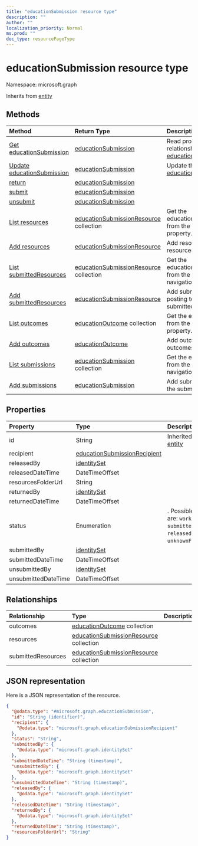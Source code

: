```yaml
---
title: "educationSubmission resource type"
description: ""
author: ""
localization_priority: Normal
ms.prod: ""
doc_type: resourcePageType
---
```


# educationSubmission resource type


Namespace: microsoft.graph




Inherits from [entity](../resources/entity.md)

## Methods
|Method|Return Type|Description|
|:---|:---|:---|
|[Get educationSubmission](../api/educationsubmission-get.md)|[educationSubmission](../resources/educationsubmission.md)|Read properties and relationships of the [educationSubmission](../resources/educationsubmission.md) object.|
|[Update educationSubmission](../api/educationsubmission-update.md)|[educationSubmission](../resources/educationsubmission.md)|Update the properties of a [educationSubmission](../resources/educationsubmission.md) object.|
|[return](../api/educationsubmission-return.md)|[educationSubmission](../resources/educationsubmission.md)||
|[submit](../api/educationsubmission-submit.md)|[educationSubmission](../resources/educationsubmission.md)||
|[unsubmit](../api/educationsubmission-unsubmit.md)|[educationSubmission](../resources/educationsubmission.md)||
|[List resources](../api/educationsubmission-list-resources.md)|[educationSubmissionResource](../resources/educationsubmissionresource.md) collection|Get the educationSubmissionResources from the resources navigation property.|
|[Add resources](../api/educationsubmission-post-resources.md)|[educationSubmissionResource](../resources/educationsubmissionresource.md)|Add resources by posting to the resources collection.|
|[List submittedResources](../api/educationsubmission-list-submittedresources.md)|[educationSubmissionResource](../resources/educationsubmissionresource.md) collection|Get the educationSubmissionResources from the submittedResources navigation property.|
|[Add submittedResources](../api/educationsubmission-post-submittedresources.md)|[educationSubmissionResource](../resources/educationsubmissionresource.md)|Add submittedResources by posting to the submittedResources collection.|
|[List outcomes](../api/educationsubmission-list-outcomes.md)|[educationOutcome](../resources/educationoutcome.md) collection|Get the educationOutcomes from the outcomes navigation property.|
|[Add outcomes](../api/educationsubmission-post-outcomes.md)|[educationOutcome](../resources/educationoutcome.md)|Add outcomes by posting to the outcomes collection.|
|[List submissions](../api/educationassignment-list-submissions.md)|[educationSubmission](../resources/educationsubmission.md) collection|Get the educationSubmissions from the submissions navigation property.|
|[Add submissions](../api/educationassignment-post-submissions.md)|[educationSubmission](../resources/educationsubmission.md)|Add submissions by posting to the submissions collection.|

## Properties
|Property|Type|Description|
|:---|:---|:---|
|id|String| Inherited from [entity](../resources/entity.md)|
|recipient|[educationSubmissionRecipient](../resources/educationsubmissionrecipient.md)||
|releasedBy|[identitySet](../resources/identityset.md)||
|releasedDateTime|DateTimeOffset||
|resourcesFolderUrl|String||
|returnedBy|[identitySet](../resources/identityset.md)||
|returnedDateTime|DateTimeOffset||
|status|Enumeration|. Possible values are: `working`, `submitted`, `released`, `returned`, `unknownFutureValue`.|
|submittedBy|[identitySet](../resources/identityset.md)||
|submittedDateTime|DateTimeOffset||
|unsubmittedBy|[identitySet](../resources/identityset.md)||
|unsubmittedDateTime|DateTimeOffset||

## Relationships
|Relationship|Type|Description|
|:---|:---|:---|
|outcomes|[educationOutcome](../resources/educationoutcome.md) collection||
|resources|[educationSubmissionResource](../resources/educationsubmissionresource.md) collection||
|submittedResources|[educationSubmissionResource](../resources/educationsubmissionresource.md) collection||

## JSON representation
Here is a JSON representation of the resource.
<!-- {
  "blockType": "resource",
  "keyProperty": "id",
  "@odata.type": "microsoft.graph.educationSubmission",
  "baseType": "microsoft.graph.entity",
  "openType": false
}
-->
``` json
{
  "@odata.type": "#microsoft.graph.educationSubmission",
  "id": "String (identifier)",
  "recipient": {
    "@odata.type": "microsoft.graph.educationSubmissionRecipient"
  },
  "status": "String",
  "submittedBy": {
    "@odata.type": "microsoft.graph.identitySet"
  },
  "submittedDateTime": "String (timestamp)",
  "unsubmittedBy": {
    "@odata.type": "microsoft.graph.identitySet"
  },
  "unsubmittedDateTime": "String (timestamp)",
  "releasedBy": {
    "@odata.type": "microsoft.graph.identitySet"
  },
  "releasedDateTime": "String (timestamp)",
  "returnedBy": {
    "@odata.type": "microsoft.graph.identitySet"
  },
  "returnedDateTime": "String (timestamp)",
  "resourcesFolderUrl": "String"
}
```

